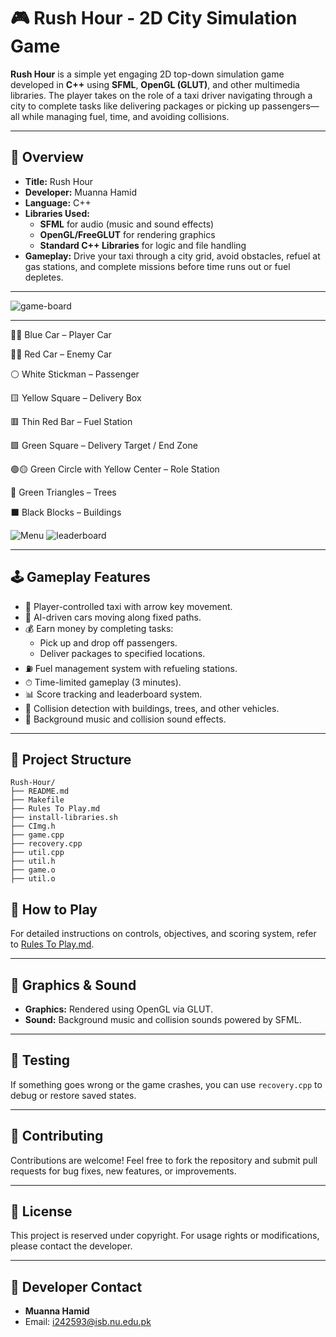 # 🎮 Rush Hour - 2D City Simulation Game

**Rush Hour** is a simple yet engaging 2D top-down simulation game developed in **C++** using **SFML**, **OpenGL (GLUT)**, and other multimedia libraries. The player takes on the role of a taxi driver navigating through a city to complete tasks like delivering packages or picking up passengers—all while managing fuel, time, and avoiding collisions.

---

## 🧾 Overview

- **Title:** Rush Hour
- **Developer:** Muanna Hamid
- **Language:** C++
- **Libraries Used:**
  - **SFML** for audio (music and sound effects)
  - **OpenGL/FreeGLUT** for rendering graphics
  - **Standard C++ Libraries** for logic and file handling
- **Gameplay:** Drive your taxi through a city grid, avoid obstacles, refuel at gas stations, and complete missions before time runs out or fuel depletes.

---

![game-board](https://github.com/user-attachments/assets/2ed511d2-e39a-4121-bea7-67a70caa3461)

---

🔵🚙 Blue Car – Player Car

🔴🚙 Red Car – Enemy Car

⚪ White Stickman – Passenger

🟨 Yellow Square – Delivery Box

🟥 Thin Red Bar – Fuel Station 

🟩 Green Square – Delivery Target / End Zone

🟢🟡 Green Circle with Yellow Center – Role Station

🌲 Green Triangles – Trees

⬛ Black Blocks – Buildings


![Menu](https://github.com/user-attachments/assets/c575ca54-1496-41d9-87b4-10d64060c092)
![leaderboard](https://github.com/user-attachments/assets/7984d079-e50a-4531-8294-8cd74e106cd4)

---

## 🕹️ Gameplay Features

- 🚖 Player-controlled taxi with arrow key movement.
- 🚗 AI-driven cars moving along fixed paths.
- 💰 Earn money by completing tasks:
  - Pick up and drop off passengers.
  - Deliver packages to specified locations.
- ⛽ Fuel management system with refueling stations.
- ⏱ Time-limited gameplay (3 minutes).
- 📊 Score tracking and leaderboard system.
- 🧱 Collision detection with buildings, trees, and other vehicles.
- 🎵 Background music and collision sound effects.

---

## 📁 Project Structure

```
Rush-Hour/
├── README.md
├── Makefile
├── Rules To Play.md
├── install-libraries.sh
├── CImg.h
├── game.cpp
├── recovery.cpp
├── util.cpp
├── util.h
├── game.o
├── util.o
```


## 📜 How to Play

For detailed instructions on controls, objectives, and scoring system, refer to [Rules To Play.md](Rules%20To%20Play.md).

---

## 🎨 Graphics & Sound

- **Graphics:** Rendered using OpenGL via GLUT.
- **Sound:** Background music and collision sounds powered by SFML.

---

## 🧪 Testing

If something goes wrong or the game crashes, you can use `recovery.cpp` to debug or restore saved states.

---

## 🤝 Contributing

Contributions are welcome! Feel free to fork the repository and submit pull requests for bug fixes, new features, or improvements.

---

## 📄 License

This project is reserved under copyright. For usage rights or modifications, please contact the developer.

---

## 👥 Developer Contact

- **Muanna Hamid**
- Email: i242593@isb.nu.edu.pk

